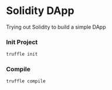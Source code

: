 # Solidity DApp

 Trying out Solidity to build a simple DApp

### Init Project

```bash
truffle init
```

### Compile

```bash
truffle compile
```